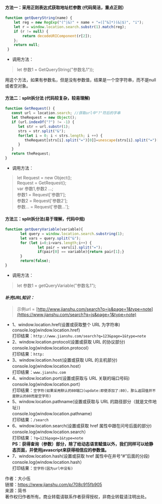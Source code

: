 #### 方法一：采用正则表达式获取地址栏参数 (代码简洁，重点正则）

```js
function getQueryString(name) {
    let reg = new RegExp("(^|&)" + name + "=([^&]*)(&|$)", "i");
    let r = window.location.search.substr(1).match(reg);
    if (r != null) {
        return decodeURIComponent(r[2]);
    };
    return null;
 }
 ```
-   调用方法：

> let 参数1 = GetQueryString("参数名1"));

用这个方法，如果有参数名，但是没有参数值，结果是一个空字符串，而不是null或者空对象。

#### 方法二：split拆分法 (代码较复杂，较易理解)

```jsx
function GetRequest() {
   const url = location.search; //获取url中"?"符后的字串
   let theRequest = new Object();
   if (url.indexOf("?") != -1) {
      let str = url.substr(1);
      strs = str.split("&");
      for(let i = 0; i < strs.length; i ++) {
         theRequest[strs[i].split("=")[0]]=unescape(strs[i].split("=")[1]);
      }
   }
   return theRequest;
}
```

-   调用方法：

> let Request = new Object();  
> Request = GetRequest();  
> var 参数1,参数2 ...;  
> 参数1 = Request['参数1'];  
> 参数2 = Request['参数2'];  
> 参数... = Request['参数...'];


#### 方法三：split拆分法(易于理解，代码中规)

```jsx
function getQueryVariable(variable){
       let query = window.location.search.substring(1);
       let vars = query.split("&");
       for (let i=0;i<vars.length;i++) {
               let pair = vars[i].split("=");
               if(pair[0] == variable){return pair[1];}
       }
       return(false);
}
```

-   调用方法：

> let 参数1 = getQueryVariable("参数名1");

#### _补充URL知识：_

> 示例url = [http://www.jianshu.com/search?q=js&page=1&type=note](https://www.jianshu.com/search?q=js&page=1&type=note)

-   1、window.location.href(设置或获取整个 URL 为字符串)  
    console.log(window.location.href)  
    打印结果：`http://www.jianshu.com/search?q=123&page=1&type=note`
-   2、window.location.protocol(设置或获取 URL 的协议部分)  
    console.log(window.location.protocol）  
    打印结果：`http:`
-   3、window.location.host(设置或获取 URL 的主机部分)  
    console.log(window.location.host）  
    打印结果：`www.jianshu.com`
-   4、window.location.port(设置或获取与 URL 关联的端口号码)  
    console.log(window.location.port）  
    打印结果：`空字符(如果采用默认的80端口(update:即使添加了:80)，那么返回值并不是默认的80而是空字符)`
-   5、window.location.pathname(设置或获取与 URL 的路径部分（就是文件地址）)  
    console.log(window.location.pathname）  
    打印结果：`/search`
-   6、window.location.search(设置或获取 href 属性中跟在问号后面的部分)  
    console.log(window.location.search）  
    打印结果：`?q=123&page=1&type=note`  
    **PS：获得查询（参数）部分，除了给动态语言赋值以外，我们同样可以给静态页面，并使用javascript来获得相信应的参数值。**
-   7、window.location.hash(设置或获取 href 属性中在井号“#”后面的分段)  
    console.log(window.location.hash）  
    打印结果：`空字符(因为url中没有)`

  
  
作者：大小伍  
链接：https://www.jianshu.com/p/708c915fb905  
来源：简书  
著作权归作者所有。商业转载请联系作者获得授权，非商业转载请注明出处。